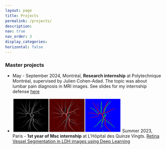 ```yaml
---
layout: page
title: Projects
permalink: /projects/
description: 
nav: true
nav_order: 3
display_categories: 
horizontal: false
---
```


### Master projects

- May - September 2024, Montréal, <b>Research internship</b> at Polytechnique Montréal, supervised by Julien Cohen-Adad. The topic was about lumbar pain diagnosis in MRI images. See slides for my internship defense  <a href="/assets/pdf/internship-defense.pdf"> here </a>

-  <img title="result" alt="Alt text" src="/assets/img/vessel-seg-final.png" width="350" height="110">   Summer 2023, Paris - <b>1st year of Msc internship</b> at L'Hôpital des Quinze Vingts. <a href="/projects/retina-vessel-seg/" > Retina Vessel Segmentation in LDH images using Deep Learning </a> 
